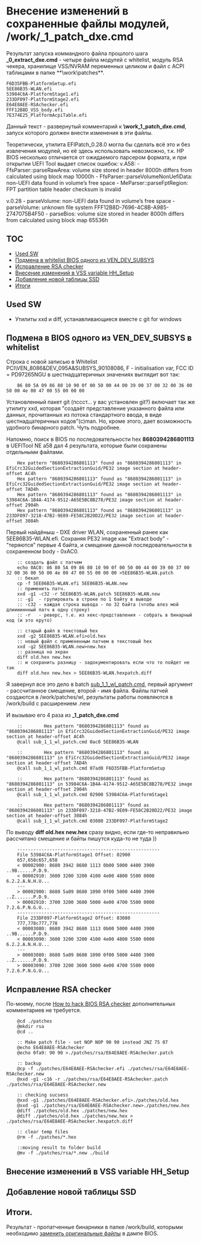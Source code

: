 
# Внесение изменений в сохраненные файлы модулей, /work/_1_patch_dxe.cmd

Результат запуска коммандного файла прошлого шага **_0_extract_dxe.cmd** - четыре файла модулей с whitelist, модуль RSA чекера, хранилище VSS/NVRAM переменных целиком и файл с ACPI таблицами в папке **\work\patches\**.

	
	F6D35FBB-PlatformSetup.efi
	5EE86B35-WLAN.efi
	53984C6A-PlatformStage1.efi
	233DF097-PlatformStage2.efi
	E64E8AEE-RSAchecker.efi
	FFF12B8D_VSS_body.efi
	7E374E25_PlatformAcpiTable.efi

Данный текст - развернутый комментарий к **\work\_1_patch_dxe.cmd**, запуск которого должен внести изменения в эти файлы.

Теоретически, утилита EFIPatch_0.28.0 могла бы сделать всё это и без извлечения модулей, но её здесь использовать невозможно, т.к. HP BIOS несколько отличается от ожидаемого парсером формата, и при открытии UEFI Tool выдает список ошибок:
v.A58:
		- FfsParser::parseRawArea: volume size stored in header 8000h differs from calculated using block map 10000h
		- FfsParser::parseVolumeNonUefiData: non-UEFI data found in volume’s free space
		- MeParser::parseFptRegion: FPT partition table header checksum is invalid

v.0.28
		- parseVolume: non-UEFI data found in volume’s free space
		- parseVolume: unknown file system FFF12B8D-7696-4C8B-A985-2747075B4F50
		- parseBios: volume size stored in header 8000h differs from calculated using block map 65536h



## TOC

 - [Used SW]()
 - [Подмена в whitelist BIOS одного из VEN_DEV_SUBSYS]()
 - [Исправление RSA checker]()
 - [Внесение изменений в VSS variable HH_Setup]()
 - [Добавление новой таблицы SSD]()
 - [Итоги]()



## Used SW

- Утилиты xxd и diff, устанавливающиеся вместе с git for windows



## Подмена в BIOS одного из VEN_DEV_SUBSYS в whitelist

Строка с новой записью в Whitelist PCI\VEN_8086&DEV_095A&SUBSYS_90108086, F - initialisation var, FCC ID = PD97265NGU в шестнадцатеричных значениях выглядит вот так:
		
		86 80 5A 09 86 80 10 90 0f 00 50 00 44 00 39 00 37 00 32 00 36 00 50 00 4e 00 47 00 55 00 00 00

Установленный пакет git (пссст... у вас установлен git?) включает так же утилиту xxd, которая "создаёт представление указанного файла или данных, прочитанных из потока стандартного ввода, в виде шестнадцатеричных кодов"(с)man. Но, кроме этого, дает возможность удобного бинарного patch.
Чуть подробнее. 

Напомню, поиск в BIOS по последовательности hex **8680394286801113** в UEFITool NE a58 дал 4 результата, которые были сохранены отдельными файлами.

		Hex pattern "8680394286801113" found as "8680394286801113" in EfiCrc32GuidedSectionExtractionGuid/PE32 image section at header-offset AC4h
		Hex pattern "8680394286801113" found as "8680394286801113" in EfiCrc32GuidedSectionExtractionGuid/PE32 image section at header-offset 7AD4h
		Hex pattern "8680394286801113" found as "8680394286801113" in 53984C6A-1B4A-4174-9512-A65E5BC8B278/PE32 image section at header-offset 2904h
		Hex pattern "8680394286801113" found as "8680394286801113" in 233DF097-3218-47B2-9E09-FE58C2B20D22/PE32 image section at header-offset 3084h

Первый найдёныш - DXE driver WLAN, сохраненный ранее как 5EE86B35-WLAN.efi. Сохраняя PE32 image как "Extract body" - "теряются" первые 4 байта, и смещение данной последовательности в сохраненном body - 0xAC0.

		:: создать файл с патчем
		echo 0AC0: 86 80 5A 09 86 80 10 90 0f 00 50 00 44 00 39 00 37 00 32 00 36 00 50 00 4e 00 47 00 55 00 00 00 >5EE86B35-WLAN.patch
		:: бекап
		cp -f 5EE86B35-WLAN.efi 5EE86B35-WLAN.new
		:: применить патч.
		xxd -g1 -c32 -r 5EE86B35-WLAN.patch 5EE86B35-WLAN.new
		:: -g1  - групировать в строке по 1 байту в выводе
		:: -c32 - каждая строка вывода - по 32 байта (чтобы влез мой длииииннный патч в одну строку)
		:: -r   - реверс, т.е. из хекс-представления - собрать в бинарный код (и это круто)

		:: старый файл в текстовый hex
		xxd -g2 5EE86B35-WLAN.efi>old.hex 
		:: новый файл с примененным патчем в текстовый hex
		xxd -g2 5EE86B35-WLAN.new>new.hex
		:: разница на экран
		diff old.hex new.hex 
		:: и сохранить разницу - задокументировать если что то пойдет не так
		diff old.hex new.hex > 5EE86B35-WLAN.hexpatch.diff
		
		



Я завернул все это дело в batch [sub_1_1_wl_patch.cmd](work/sub_1_1_wl_patch.cmd), первый аргумент - рассчитанное смещение, второй - имя файла. Файлы патчей создаются в /work/patches/wl, результаты работы появляются в /work/build  с расширением .new

И вызываю его 4 раза из  **_1_patch_dxe.cmd**
 
		::        Hex pattern "8680394286801113" found as "8680394286801113" in EfiCrc32GuidedSectionExtractionGuid/PE32 image section at header-offset AC4h
		@call sub_1_1_wl_patch.cmd 0ac0 5EE86B35-WLAN

		::        Hex pattern "8680394286801113" found as "8680394286801113" in EfiCrc32GuidedSectionExtractionGuid/PE32 image section at header-offset 7AD4h
		@call sub_1_1_wl_patch.cmd 07ad0 F6D35FBB-PlatformSetup

		::        Hex pattern "8680394286801113" found as "8680394286801113" in 53984C6A-1B4A-4174-9512-A65E5BC8B278/PE32 image section at header-offset 2904h
		@call sub_1_1_wl_patch.cmd 02900 53984C6A-PlatformStage1

		::        Hex pattern "8680394286801113" found as "8680394286801113" in 233DF097-3218-47B2-9E09-FE58C2B20D22/PE32 image section at header-offset 3084h
		@call sub_1_1_wl_patch.cmd 03080 233DF097-PlatformStage2		
 
 
 По выводу **diff old.hex new.hex** сразу видно, если где-то неправильно рассчитано смещение и байты пишутся куда-то не туда ))

		-----------------------------------------------------
		File 53984C6A-PlatformStage1 Offset: 02900
		657,658c657,658
		< 00002900: 8680 3942 8680 1113 0b00 5000 4400 3900  ..9B......P.D.9.
		< 00002910: 3600 3200 3200 4100 4e00 4800 5500 0000  6.2.2.A.N.H.U...
		---
		> 00002900: 8680 5a09 8680 1090 0f00 5000 4400 3900  ..Z.......P.D.9.
		> 00002910: 3700 3200 3600 5000 4e00 4700 5500 0000  7.2.6.P.N.G.U...
		-----------------------------------------------------
		File 233DF097-PlatformStage2 Offset: 03080
		777,778c777,778
		< 00003080: 8680 3942 8680 1113 0b00 5000 4400 3900  ..9B......P.D.9.
		< 00003090: 3600 3200 3200 4100 4e00 4800 5500 0000  6.2.2.A.N.H.U...
		---
		> 00003080: 8680 5a09 8680 1090 0f00 5000 4400 3900  ..Z.......P.D.9.
		> 00003090: 3700 3200 3600 5000 4e00 4700 5500 0000  7.2.6.P.N.G.U...
 
 
 
## Исправление RSA checker

По-моему, после [How to hack BIOS RSA checker](hack_rsa.md) дополнительных комментариев не требуется.

		@cd ./patches
		@mkdir rsa
		@cd ..

		:: Make patch file - set NOP NOP 90 90 instead JNZ 75 07
		@echo E64E8AEE-RSAchecker
		@echo 0fa9: 90 90 >./patches/rsa/E64E8AEE-RSAchecker.patch

		:: backup
		@cp -f ./patches/E64E8AEE-RSAchecker.efi ./patches/rsa/E64E8AEE-RSAchecker.new
		@xxd -g1 -c16 -r ./patches/rsa/E64E8AEE-RSAchecker.patch ./patches/rsa/E64E8AEE-RSAchecker.new

		:: checking sucsess
		@xxd -g1 ./patches/E64E8AEE-RSAchecker.efi>./patches/old.hex
		@xxd -g1 ./patches/rsa/E64E8AEE-RSAchecker.new>./patches/new.hex
		@diff ./patches/old.hex ./patches/new.hex 
		@diff ./patches/old.hex ./patches/new.hex > ./patches/rsa/E64E8AEE-RSAchecker.hexpatch.diff

		:: clear temp files
		@rm -f ./patches/*.hex

		::moving result to folder build
		@mv -f ./patches/rsa/*.new ./build



## Внесение изменений в VSS variable HH_Setup



## Добавление новой таблицы SSD


## Итоги.

Результат - пропатченные бинарники в папке /work/build, которыми необходимо [заменить оригинальные файлы]() в дампе BIOS.











